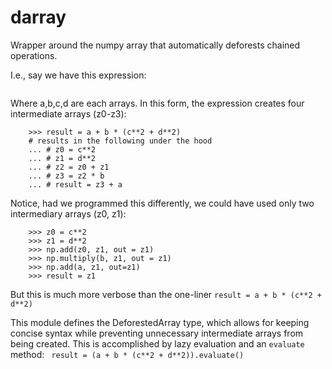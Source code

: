 # darray

Wrapper around the numpy array that automatically deforests chained operations.

I.e., say we have this expression:
```	>>> result = a + b * (c**2 + d**2)
```
Where a,b,c,d are each arrays. In this form,
the expression creates four intermediate arrays (z0-z3):
```
	>>> result = a + b * (c**2 + d**2)
	# results in the following under the hood
	... # z0 = c**2
	... # z1 = d**2
	... # z2 = z0 + z1
	... # z3 = z2 * b
	... # result = z3 + a
```
Notice, had we programmed this differently, we could
have used only two intermediary arrays (z0, z1):
```
	>>> z0 = c**2
	>>> z1 = d**2
	>>> np.add(z0, z1, out = z1)
	>>> np.multiply(b, z1, out = z1)
	>>> np.add(a, z1, out=z1)
	>>> result = z1
```
But this is much more verbose than the one-liner `result = a + b * (c**2 + d**2)`

This module defines the DeforestedArray type, which allows for
keeping concise syntax while preventing unnecessary intermediate
arrays from being created. This is accomplished by lazy evaluation
and an `evaluate` method:
```	result = (a + b * (c**2 + d**2)).evaluate()```